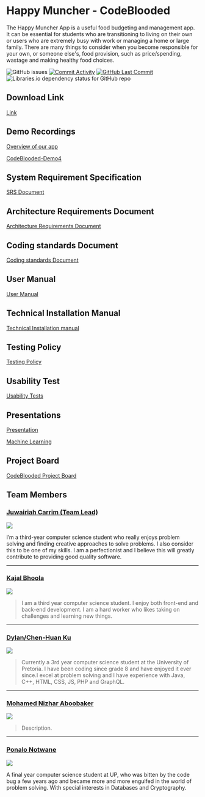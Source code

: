 # Happy Muncher - CodeBlooded
The Happy Muncher App is a useful food budgeting and management app.  It can be essential for students who are transitioning to living on their own or users who are extremely busy with work or managing a home or large family. There are many things to consider when you become responsible for your own, or someone else's, food provision, such as price/spending, wastage and making healthy food choices.


<img alt="GitHub issues" src="https://img.shields.io/github/issues-raw/COS301-SE-2022/Happy-Muncher"> <a href = "https://github.com/COS301-SE-2022/Happy-Muncher/commits"><img alt="Commit Activity" src="https://img.shields.io/github/commit-activity/w/COS301-SE-2022/Happy-Muncher?color=green&style=flat-square"></a> <a href = "https://github.com/COS301-SE-2022/Happy-Muncher/commits"><img alt="GitHub Last Commit" src="https://img.shields.io/github/last-commit/COS301-SE-2022/Happy-Muncher?color=green&style=flat-square"></a> <img alt="Libraries.io dependency status for GitHub repo" src="https://img.shields.io/librariesio/github/COS301-SE-2022/Happy-Muncher">

## Download Link
[Link](https://drive.google.com/file/d/1cfY_6KxZEpwNsV0Hnm4qIjy4Xzatc-8j/view)
## Demo Recordings
[Overview of our app](https://drive.google.com/file/d/1BL00hEdG-MWqTlmcv-E0QaQOMH6tr-Uv/view?usp=sharing)

[CodeBlooded-Demo4](https://drive.google.com/drive/folders/1hVA0aQhkxGa_LgDsLJV_XIMiNW60nPsf?usp=sharing)
## System Requirement Specification
[SRS Document](https://drive.google.com/file/d/1x20VuukqiVTlYZh_muKeNdFzGmm1nnuH/view?usp=sharing)
## Architecture Requirements Document
[Architecture Requirements Document](https://drive.google.com/file/d/1Tqu3ITKMEAa7d0aOIH17ym0sEUIzCN63/view?usp=sharing)
## Coding standards Document
[Coding standards Document](https://drive.google.com/file/d/1YFDkelCUVaHnaCqa4YK2TMixYq0FU9Pc/view?usp=sharing)
## User Manual
[User Manual](https://drive.google.com/file/d/1eCcusi1SJ0QwVBzzDOkcyZAXhJYb7U6b/view?usp=sharing)
## Technical Installation Manual
[Technical Installation manual](https://drive.google.com/file/d/1fdteJyN7CWQUq0vehNhvfx_h3GnLyf1I/view?usp=sharing)
## Testing Policy
[Testing Policy](https://drive.google.com/file/d/1sk1aM97NQaeZG-jt0UAPqZ6HYrmriLoQ/view?usp=sharing)
## Usability Test
[Usability Tests](https://drive.google.com/file/d/1Z9PljeBpSOoaTB8hNiz1ekuvu-eYYvhs/view?usp=sharing)
## Presentations
[Presentation](https://docs.google.com/presentation/d/1fv17issWGwWcOh5l9x09kJCaiMSahzME/edit?usp=sharing&ouid=103825104045648867447&rtpof=true&sd=true)

[Machine Learning](https://docs.google.com/presentation/d/1KBuzgbySB4gZlmvZsk5-isN6fJXGjq2H/edit?usp=sharing&ouid=103825104045648867447&rtpof=true&sd=true)
## Project Board
[CodeBlooded Project Board](https://github.com/COS301-SE-2022/Happy-Muncher/projects/1)
## Team Members
### [Juwairiah Carrim (Team Lead)](https://github.com/juwiCarrim)
<a href="https://www.linkedin.com/in/juwairiah-carrim-1b858323a/" target="blank">
<img src="https://img.shields.io/badge/LinkedIn-0077B5?style=for-the-badge&logo=linkedin&logoColor=white"></a><br/>

I’m a third-year computer science student who really enjoys problem solving and finding creative approaches to solve problems. I also consider this to be one of my skills.  I am a perfectionist and I believe this will greatly contribute to providing good quality software.

---

### [Kajal Bhoola](https://github.com/Kajal022)
<a href="https://www.linkedin.com/in/kajal-bhoola-408b47204/" target="blank">
<img src="https://img.shields.io/badge/LinkedIn-0077B5?style=for-the-badge&logo=linkedin&logoColor=white"></a><br/>

>I am a third year computer science student. I enjoy both front-end and back-end development. I am a hard worker who likes taking on challenges and learning new things.

---

### [Dylan/Chen-Huan Ku](https://github.com/Chen-HuanKu)
<a href="https://www.linkedin.com/in/chen-huan-ku-9226a3151//" target="blank">
<img src="https://img.shields.io/badge/LinkedIn-0077B5?style=for-the-badge&logo=linkedin&logoColor=white"></a><br/>

>Currently a 3rd year computer science student at the University of Pretoria. I have been coding since grade 8 and have enjoyed it ever since.I excel at problem solving and I have experience with Java, C++, HTML, CSS, JS, PHP and GraphQL.

---

### [Mohamed Nizhar Aboobaker](https://github.com/NYZCoder)
<a href="https://www.linkedin.com/in/mohamed-nizhar-aboobaker-35858123a" target="blank">
<img src="https://img.shields.io/badge/LinkedIn-0077B5?style=for-the-badge&logo=linkedin&logoColor=white"></a><br/>

>Description.

---

### [Ponalo Notwane](https://github.com/Ponalo-ss)
<a href="https://www.linkedin.com/in/ponalo-notwane-424b4318b/" target="blank">
<img src="https://img.shields.io/badge/LinkedIn-0077B5?style=for-the-badge&logo=linkedin&logoColor=white"></a><br/>

A final year computer science student at UP, who was bitten by the code bug a few years ago and became more and more engulfed in the world of problem solving. With special interests in Databases and Cryptography.

